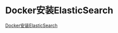 # Docker安装ElasticSearch

[Docker安装ElasticSearch](https://segmentfault.com/a/1190000020140461)







<ad/>
<comment/>